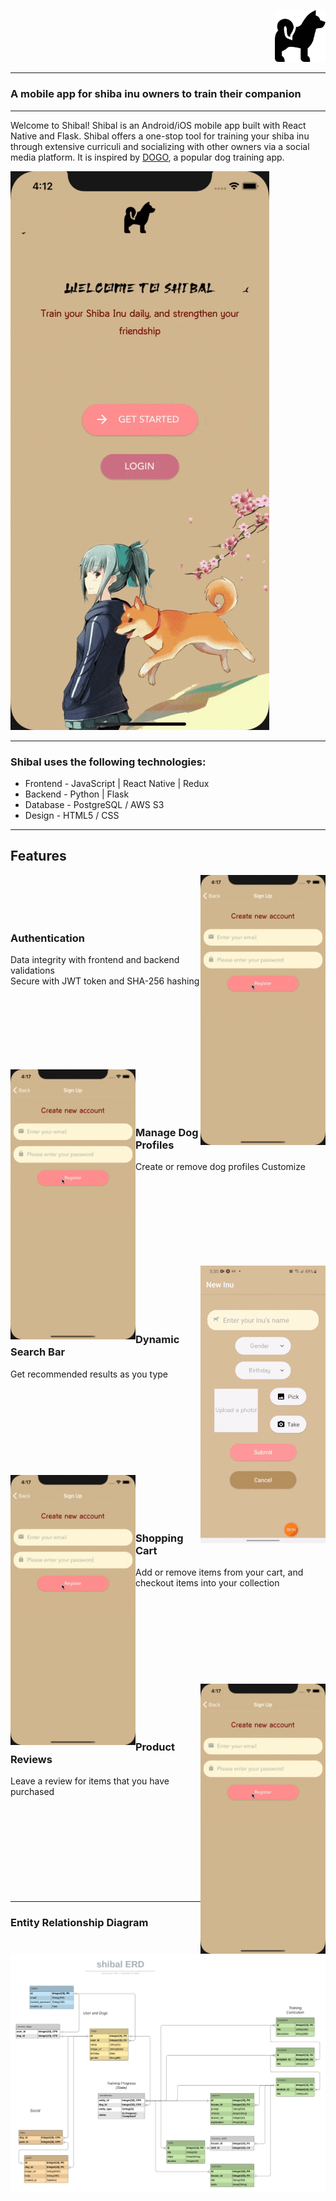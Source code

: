 <p align="right">
<!--    <a href="https://wogos.herokuapp.com/"> -->
      <img src="frontend/src/assets/logo.png" width="81px" alt="wogos"/>
<!--    </a> -->
</p>

---

### A mobile app for shiba inu owners to train their companion

---

Welcome to Shibal! Shibal is an Android/iOS mobile app built with React Native and Flask. Shibal offers a one-stop tool for training your shiba inu through extensive curriculi and socializing with other owners via a social media platform. It is inspired by [DOGO](https://dogo.app/), a popular dog training app.

<img src="documentation/readme/welcome_screen.gif">

---

### Shibal uses the following technologies:

- Frontend - JavaScript | React Native | Redux
- Backend - Python | Flask
- Database - PostgreSQL / AWS S3
- Design - HTML5 / CSS

---

## Features<br>
<img margin-right="50px" src="documentation/readme/authentication.gif" align="right" width="200px"> <br><br><br><br>
### Authentication<br>
Data integrity with frontend and backend validations<br>
Secure with JWT token and SHA-256 hashing<br>

<br><br><br><br><br><br><br>
<img src="documentation/readme/authentication.gif" align="left" width="200px"> 
<br><br><br><br>
### Manage Dog Profiles<br>

   Create or remove dog profiles
   Customize 

<br><br><br><br>
<br><br><br><br>
<img margin-right="50px" src="documentation/readme/create_dog.gif" align="right">
<br><br><br><br><br>
### Dynamic Search Bar<br>
Get recommended results as you type
<br><br><br><br><br><br>
<br><br><br><br>
<img src="documentation/readme/authentication.gif" align="left" width="200px"> <br><br><br><br>

### Shopping Cart <br>
Add or remove items from your cart, and checkout items into your collection<br><br>
<br><br><br><br><br><br><br><br>
<img margin-right="50px" src="documentation/readme/authentication.gif" align="right" width="200px" >
<br><br><br><br>
### Product Reviews<br>
Leave a review for items that you have purchased
<br><br><br><br><br>
<br><br><br><br><br>

---
### Entity Relationship Diagram

<img src="documentation/Entity_Relationship_Diagram.png" />
